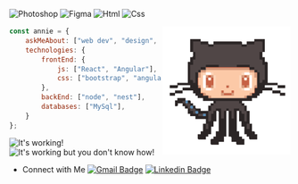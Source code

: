 ![Photoshop](https://img.shields.io/badge/Adobe%20Photoshop-31A8FF?style=flat&logo=Adobe%20Photoshop&logoColor=white)
![Figma](https://img.shields.io/badge/Figma-F24E1E?style=flat&logo=figma&logoColor=white)
![Html](https://img.shields.io/badge/HTML5-E34F26?style=flat&logo=html5&logoColor=white)
![Css](https://img.shields.io/badge/CSS3-1572B6?style=flat&logo=css3&logoColor=white)


<img align='right' src="https://raw.githubusercontent.com/iCharlesZ/FigureBed/master/img/octocat.gif" width="230">

```javascript
const annie = {
    askMeAbout: ["web dev", "design", "editorial"],
    technologies: {
        frontEnd: {
            js: ["React", "Angular"],
            css: ["bootstrap", "angular material"]
        },
        backEnd: ["node", "nest"],
        databases: ["MySql"],
    }
};
```
<img src="https://raw.githubusercontent.com/Tarikul-Islam-Anik/Animated-Fluent-Emojis/master/Emojis/Smilies/Relieved%20Face.png" width="10%" alt="It's working!"/>
&nbsp;&nbsp;&nbsp;&nbsp;&nbsp;
<img src="https://raw.githubusercontent.com/Tarikul-Islam-Anik/Animated-Fluent-Emojis/master/Emojis/Smilies/Astonished%20Face.png" width="10%" alt="It's working but you don't know how!"/><br>

* Connect with Me
[![Gmail Badge](https://img.shields.io/badge/-anhiemolina@gmail.com-c14438?style=flat-square&logo=Gmail&logoColor=white&link=mailto:anhiemolina@gmail.com)](mailto:anhiemolina@gmail.com)
[![Linkedin Badge](https://img.shields.io/badge/-anniemolina-blue?style=flat-square&logo=Linkedin&logoColor=white&link=https://www.linkedin.com/in/tanejasaksham/)](https://www.linkedin.com/in/anniemolinaalarcon/)
